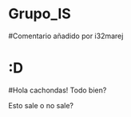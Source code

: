 Grupo_IS
========

#Comentario añadido por i32marej

:D
=======
#Hola cachondas!
Todo bien?

Esto sale o no sale?
